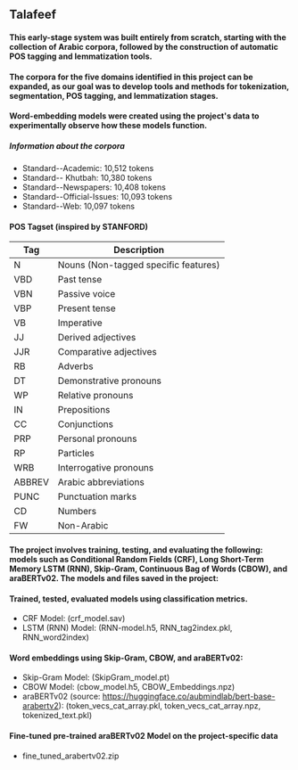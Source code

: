 ## Talafeef

#### This early-stage system was built entirely from scratch, starting with the collection of Arabic corpora, followed by the construction of automatic POS tagging and lemmatization tools.
#### The corpora for the five domains identified in this project can be expanded, as our goal was to develop tools and methods for tokenization, segmentation, POS tagging, and lemmatization stages.
#### Word-embedding models were created using the project's data to experimentally observe how these models function.

##### Information about the corpora
  - Standard--Academic: 10,512 tokens
  - Standard-- Khutbah: 10,380 tokens
  - Standard--Newspapers: 10,408 tokens
  - Standard--Official-Issues: 10,093 tokens
  - Standard--Web: 10,097 tokens

#### POS Tagset (inspired by STANFORD)
| Tag    | Description                          |
|--------|--------------------------------------|
| N      | Nouns (Non-tagged specific features) |
| VBD    | Past tense                           |
| VBN    | Passive voice                        |
| VBP    | Present tense                        |
| VB     | Imperative                           |
| JJ     | Derived adjectives                   |
| JJR    | Comparative adjectives               |
| RB     | Adverbs                              |
| DT     | Demonstrative pronouns               |
| WP     | Relative pronouns                    |
| IN     | Prepositions                         |
| CC     | Conjunctions                         |
| PRP    | Personal pronouns                    |
| RP     | Particles                            |
| WRB    | Interrogative pronouns               |
| ABBREV | Arabic abbreviations                 |
| PUNC   | Punctuation marks                    |
| CD     | Numbers                              |
| FW     | Non-Arabic                           |

#### The project involves training, testing, and evaluating the following: models such as Conditional Random Fields (CRF), Long Short-Term Memory LSTM (RNN), Skip-Gram, Continuous Bag of Words (CBOW), and araBERTv02. The models and files saved in the project:
#### Trained, tested, evaluated models using classification metrics.
  - CRF Model: (crf_model.sav)
  - LSTM (RNN) Model: (RNN-model.h5, RNN_tag2index.pkl, RNN_word2index)
#### Word embeddings using Skip-Gram, CBOW, and araBERTv02:
  - Skip-Gram Model: (SkipGram_model.pt)
  - CBOW Model: (cbow_model.h5, CBOW_Embeddings.npz)
  - araBERTv02 (source: https://huggingface.co/aubmindlab/bert-base-arabertv2): (token_vecs_cat_array.pkl, token_vecs_cat_array.npz, tokenized_text.pkl)
#### Fine-tuned pre-trained araBERTv02 Model on the project-specific data
  - fine_tuned_arabertv02.zip
